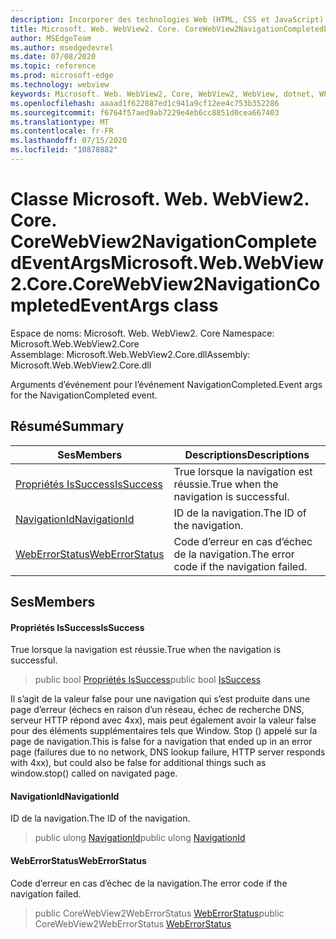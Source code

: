 ```yaml
---
description: Incorporer des technologies Web (HTML, CSS et JavaScript) dans vos applications natives avec le contrôle Microsoft Edge WebView2
title: Microsoft. Web. WebView2. Core. CoreWebView2NavigationCompletedEventArgs
author: MSEdgeTeam
ms.author: msedgedevrel
ms.date: 07/08/2020
ms.topic: reference
ms.prod: microsoft-edge
ms.technology: webview
keywords: Microsoft. Web. WebView2, Core, WebView2, WebView, dotnet, WPF, WinForms, application, Edge, CoreWebView2, CoreWebView2Controller, contrôle de navigateur, Edge html, Microsoft. Web. WebView2. Core. CoreWebView2NavigationCompletedEventArgs
ms.openlocfilehash: aaaad1f622887ed1c941a9cf12ee4c753b352286
ms.sourcegitcommit: f6764f57aed9ab7229e4eb6cc8851d0cea667403
ms.translationtype: MT
ms.contentlocale: fr-FR
ms.lasthandoff: 07/15/2020
ms.locfileid: "10878882"
---
```

# <span data-ttu-id="b347b-104">Classe Microsoft. Web. WebView2. Core. CoreWebView2NavigationCompletedEventArgs</span><span class="sxs-lookup"><span data-stu-id="b347b-104">Microsoft.Web.WebView2.Core.CoreWebView2NavigationCompletedEventArgs class</span></span> 

<span data-ttu-id="b347b-105">Espace de noms: Microsoft. Web. WebView2. Core </span><span class="sxs-lookup"><span data-stu-id="b347b-105">Namespace: Microsoft.Web.WebView2.Core</span></span>\
<span data-ttu-id="b347b-106">Assemblage: Microsoft.Web.WebView2.Core.dll</span><span class="sxs-lookup"><span data-stu-id="b347b-106">Assembly: Microsoft.Web.WebView2.Core.dll</span></span>

<span data-ttu-id="b347b-107">Arguments d’événement pour l’événement NavigationCompleted.</span><span class="sxs-lookup"><span data-stu-id="b347b-107">Event args for the NavigationCompleted event.</span></span>

## <span data-ttu-id="b347b-108">Résumé</span><span class="sxs-lookup"><span data-stu-id="b347b-108">Summary</span></span>

 <span data-ttu-id="b347b-109">Ses</span><span class="sxs-lookup"><span data-stu-id="b347b-109">Members</span></span>                        | <span data-ttu-id="b347b-110">Descriptions</span><span class="sxs-lookup"><span data-stu-id="b347b-110">Descriptions</span></span>
--------------------------------|---------------------------------------------
[<span data-ttu-id="b347b-111">Propriétés IsSuccess</span><span class="sxs-lookup"><span data-stu-id="b347b-111">IsSuccess</span></span>](#issuccess) | <span data-ttu-id="b347b-112">True lorsque la navigation est réussie.</span><span class="sxs-lookup"><span data-stu-id="b347b-112">True when the navigation is successful.</span></span>
[<span data-ttu-id="b347b-113">NavigationId</span><span class="sxs-lookup"><span data-stu-id="b347b-113">NavigationId</span></span>](#navigationid) | <span data-ttu-id="b347b-114">ID de la navigation.</span><span class="sxs-lookup"><span data-stu-id="b347b-114">The ID of the navigation.</span></span>
[<span data-ttu-id="b347b-115">WebErrorStatus</span><span class="sxs-lookup"><span data-stu-id="b347b-115">WebErrorStatus</span></span>](#weberrorstatus) | <span data-ttu-id="b347b-116">Code d’erreur en cas d’échec de la navigation.</span><span class="sxs-lookup"><span data-stu-id="b347b-116">The error code if the navigation failed.</span></span>

## <span data-ttu-id="b347b-117">Ses</span><span class="sxs-lookup"><span data-stu-id="b347b-117">Members</span></span>

#### <span data-ttu-id="b347b-118">Propriétés IsSuccess</span><span class="sxs-lookup"><span data-stu-id="b347b-118">IsSuccess</span></span> 

<span data-ttu-id="b347b-119">True lorsque la navigation est réussie.</span><span class="sxs-lookup"><span data-stu-id="b347b-119">True when the navigation is successful.</span></span>

> <span data-ttu-id="b347b-120">public bool [Propriétés IsSuccess](#issuccess)</span><span class="sxs-lookup"><span data-stu-id="b347b-120">public bool [IsSuccess](#issuccess)</span></span>

<span data-ttu-id="b347b-121">Il s’agit de la valeur false pour une navigation qui s’est produite dans une page d’erreur (échecs en raison d’un réseau, échec de recherche DNS, serveur HTTP répond avec 4xx), mais peut également avoir la valeur false pour des éléments supplémentaires tels que Window. Stop () appelé sur la page de navigation.</span><span class="sxs-lookup"><span data-stu-id="b347b-121">This is false for a navigation that ended up in an error page (failures due to no network, DNS lookup failure, HTTP server responds with 4xx), but could also be false for additional things such as window.stop() called on navigated page.</span></span>

#### <span data-ttu-id="b347b-122">NavigationId</span><span class="sxs-lookup"><span data-stu-id="b347b-122">NavigationId</span></span> 

<span data-ttu-id="b347b-123">ID de la navigation.</span><span class="sxs-lookup"><span data-stu-id="b347b-123">The ID of the navigation.</span></span>

> <span data-ttu-id="b347b-124">public ulong [NavigationId](#navigationid)</span><span class="sxs-lookup"><span data-stu-id="b347b-124">public ulong [NavigationId](#navigationid)</span></span>

#### <span data-ttu-id="b347b-125">WebErrorStatus</span><span class="sxs-lookup"><span data-stu-id="b347b-125">WebErrorStatus</span></span> 

<span data-ttu-id="b347b-126">Code d’erreur en cas d’échec de la navigation.</span><span class="sxs-lookup"><span data-stu-id="b347b-126">The error code if the navigation failed.</span></span>

> <span data-ttu-id="b347b-127">public CoreWebView2WebErrorStatus [WebErrorStatus](#weberrorstatus)</span><span class="sxs-lookup"><span data-stu-id="b347b-127">public CoreWebView2WebErrorStatus [WebErrorStatus](#weberrorstatus)</span></span>

